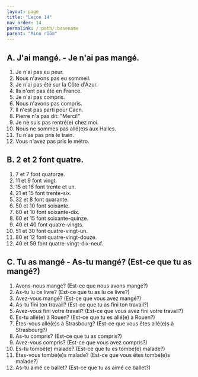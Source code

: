 ```yaml
---
layout: page
title: "Leçon 14"
nav_order: 14
permalink: /:path/:basename
parent: "Minu rõõm"
---
```


## A. J'ai mangé. - Je n'ai pas mangé.  
1. Je n'ai pas eu peur.   
2. Nous n'avons pas eu sommeil.  
3. Je n'ai pas été sur la Côte d'Azur.  
4. Ils n'ont pas été en France.  
5. Je n'ai pas compris.  
6. Nous n'avons pas compris.  
7. Il n'est pas parti pour Caen.  
8. Pierre n'a pas dit: "Merci!"  
9. Je ne suis pas rentré(e) chez moi.  
10. Nous ne sommes pas allé(e)s aux Halles.  
11. Tu n'as pas pris le train.  
12. Vous n'avez pas pris le métro.  

## B. 2 et 2 font quatre.  
1. 7 et 7 font quatorze.  
2. 11 et 9 font vingt.  
3. 15 et 16 font trente et un.  
4. 21 et 15 font trente-six.  
5. 32 et 8 font quarante.  
6. 50 et 10 font soixante.  
7. 60 et 10 font soixante-dix.  
8. 60 et 15 font soixante-quinze.  
9. 40 et 40 font quatre-vingts.  
10. 51 et 30 font quatre-vingt-un.  
11. 80 et 12 font quatre-vingt-douze.  
12. 40 et 59 font quatre-vingt-dix-neuf.  

## C. Tu as mangé - As-tu mangé? (Est-ce que tu as mangé?)  
1. Avons-nous mangé? (Est-ce que nous avons mangé?)  
2. As-tu lu ce livre? (Est-ce que tu as lu ce livre?)  
3. Avez-vous mangé? (Est-ce que vous avez mangé?)  
4. As-tu fini ton travail? (Est-ce que tu as fini ton travail?)  
5. Avez-vous fini votre travail? (Est-ce que vous avez fini votre travail?)  
6. Es-tu allé(e) à Rouen? (Est-ce que tu es allé(e) à Rouen?)  
7. Êtes-vous allé(e)s à Strasbourg? (Est-ce que vous êtes allé(e)s à Strasbourg?)  
8. As-tu compris? (Est-ce que tu as compris?)  
9. Avez-vous compris? (Est-ce que vous avez compris?)  
10. Es-tu tombé(e) malade? (Est-ce que tu es tombé(e) malade?)  
11. Êtes-vous tombé(e)s malade? (Est-ce que vous êtes tombé(e)s malade?)  
12. As-tu aimé ce ballet? (Est-ce que tu as aimé ce ballet?)  
